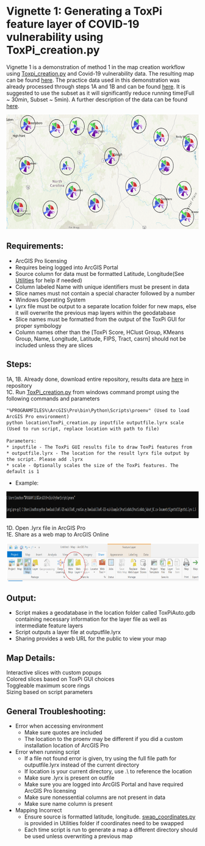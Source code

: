 # **Vignette 1: Generating a ToxPi feature layer of COVID-19 vulnerability using ToxPi_creation.py**  
Vignette 1 is a demonstration of method 1 in the map creation workflow using [Toxpi_creation.py](../ToxPi_creation.py) and Covid-19 vulnerability data. The resulting map can be found [here](https://ncsu.maps.arcgis.com/home/item.html?id=7c0365b3f75949369b46c07ae4ecf10c). The practice data used in this demonstration was already processed through steps 1A and 1B and can be found [here](./Practice%20Data). It is suggested to use the subset as it will significantly reduce running time(Full ~ 30min, Subset ~ 5min). A further description of the data can be found [here](https://www.niehs.nih.gov/research/programs/coronavirus/covid19pvi/details/).  

<p align = "center">
<img src="../Images/Vignette1.PNG" data-canonical-  
src="../Images/Vignette1.PNG" width="600" height="300" />  
</p>  

## Requirements:  
* ArcGIS Pro licensing  
* Requires being logged into ArcGIS Portal  
* Source column for data must be formatted Latitude, Longitude(See [Utilities](../Utilities) for help if needed)    
* Column labeled Name with unique identifiers must be present in data  
* Slice names must not contain a special character followed by a number  
* Windows Operating System  
* Lyrx file must be output to a separate location folder for new maps, else it will overwrite the previous map layers within the geodatabase  
* Slice names must be formatted from the output of the ToxPi GUI for proper symbology  
* Column names other than the [ToxPi Score, HClust Group, KMeans Group, Name, Longitude, Latitude, FIPS, Tract, casrn] should not be included unless they are slices  

## Steps:  
1A, 1B. Already done, download entire repository, results data are [here](../Examples/Practice%20Data) in repository     
1C. Run [ToxPi_creation.py](../ToxPi_creation.py) from windows command prompt using the following commands and parameters
```
"%PROGRAMFILES%\ArcGIS\Pro\bin\Python\Scripts\proenv" (Used to load ArcGIS Pro environment)  
python location\ToxPi_creation.py inputfile outputfile.lyrx scale (Used to run script, replace location with path to file)  

Parameters:
* inputfile - The ToxPi GUI results file to draw ToxPi features from  
* outputfile.lyrx - The location for the result lyrx file output by the script. Please add .lyrx  
* scale - Optionally scales the size of the ToxPi features. The default is 1  
```

* Example:  
<p align = "center">
<img src="../Images/ExampleCommand.PNG" data-canonical-  
src="../Images/ExampleCommand.PNG" width="1000" height="70" />  
</p>  

1D. Open .lyrx file in ArcGIS Pro  
1E. Share as a web map to ArcGIS Online  
<p align = "center">
<img src="../Images/MapShare.png" data-canonical-  
src="../Images/MapShare.png" width="600" height="100" />  
</p>  

## Output:  
  * Script makes a geodatabase in the location folder called ToxPiAuto.gdb containing necessary information for the layer file as well as intermediate feature layers 
  * Script outputs a layer file at outputfile.lyrx  
  * Sharing provides a web URL for the public to view your map  

## Map Details:  
Interactive slices with custom popups  
Colored slices based on ToxPi GUI choices  
Toggleable maximum score rings  
Sizing based on script parameters  

## General Troubleshooting:  
* Error when accessing environment  
  * Make sure quotes are included  
  * The location to the proenv may be different if you did a custom installation location of ArcGIS Pro 
* Error when running script  
  * If a file not found error is given, try using the full file path for outputfile.lyrx instead of the current directory  
  * If location is your current directory, use .\ to reference the location   
  * Make sure .lyrx is present on outfile   
  * Make sure you are logged into ArcGIS Portal and have required ArcGIS Pro licensing  
  * Make sure nonessential columns are not present in data  
  * Make sure name column is present  
* Mapping Incorrect  
  * Ensure source is formatted latitude, longitude. [swap_coordinates.py](../Utilities/Swap_Coordinates.py) is provided in Utilities folder if coordinates need to be swapped  
  * Each time script is run to generate a map a different directory should be used unless overwriting a previous map   
